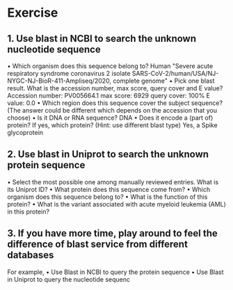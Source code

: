 # Exercise
## 1. Use blast in NCBI to search the unknown nucleotide sequence
 • Which organism does this sequence belong to?
 Human
 "Severe acute respiratory syndrome coronavirus 2 isolate SARS-CoV-2/human/USA/NJ-NYGC-NJ-BioR-411-Ampliseq/2020, complete genome"
 • Pick one blast result. What is the accession number, max score, query cover and E value?
 Accession number: PV005664.1
 max score: 6929
 query cover: 100%
 E value: 0.0
 • Which region does this sequence cover the subject sequence? (The answer could be different which depends on the accession that you choose)
 • Is it DNA or RNA sequence? DNA
 • Does it encode a (part of) protein? If yes, which protein? (Hint: use different blast type)
Yes, a Spike glycoprotein

## 2. Use blast in Uniprot to search the unknown protein sequence
 • Select the most possible one among manually reviewed entries. What is its Uniprot ID? 
• What protein does this sequence come from? 
• Which organism does this sequence belong to? 
• What is the function of this protein?
 • What is the variant associated with acute myeloid leukemia (AML) in this protein?
## 3. If you have more time, play around to feel the difference of blast service from different databases 
For example,
 • Use Blast in NCBI to query the protein sequence
 • Use Blast in Uniprot to query the nucleotide sequenc
